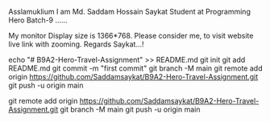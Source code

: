 Asslamuklium
I am Md. Saddam Hossain Saykat
Student at Programming Hero Batch-9
......

My monitor Display size is 1366*768.
Please consider me, to visit website live link with zooming.
Regards
Saykat...! 

echo "# B9A2-Hero-Travel-Assignment" >> README.md
git init
git add README.md
git commit -m "first commit"
git branch -M main
git remote add origin https://github.com/Saddamsaykat/B9A2-Hero-Travel-Assignment.git
git push -u origin main


git remote add origin https://github.com/Saddamsaykat/B9A2-Hero-Travel-Assignment.git
git branch -M main
git push -u origin main